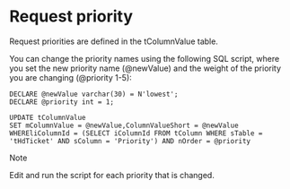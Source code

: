 # Request priority
      
Request priorities are defined in the tColumnValue table.
     
You can change the priority names using the following SQL script, where you set the new priority name (@newValue) and the weight of the priority you are changing (@priority 1-5):

    DECLARE @newValue varchar(30) = N'lowest';
    DECLARE @priority int = 1;
    
    UPDATE tColumnValue
    SET mColumnValue = @newValue,ColumnValueShort = @newValue
    WHEREliColumnId = (SELECT iColumnId FROM tColumn WHERE sTable = 'tHdTicket' AND sColumn = 'Priority') AND nOrder = @priority

> [!NOTE]
> Edit and run the script for each priority that is changed.

